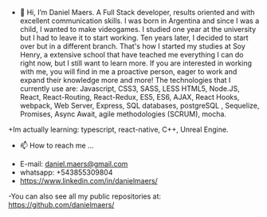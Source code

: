 - 👋 Hi, I’m Daniel Maers. A Full Stack developer, results oriented and with excellent communication skills. I was born in Argentina and since I was a child, I wanted to make videogames. I studied one year at the university but I had to leave it to start working. Ten years later, I decided to start over but in a different branch.
That's how I started my studies at Soy Henry, a extensive school that have teached me everything I can do right now, but I still want to learn more. 
If you are interested in working with me, you will find in me a proactive person, eager to work and expand their knowledge more and more! The technologies that I currently use are: Javascript, CSS3, SASS, LESS HTML5, Node.JS, React, React-Routing, React-Redux, ES5, ES6, AJAX, React Hooks, webpack, Web Server, Express, SQL databases, postgreSQL , Sequelize, Promises, Async Await, agile methodologies (SCRUM), mocha.

+Im actually learning: typescript, react-native, C++, Unreal Engine.

- 📫 How to reach me ...
+ E-mail: daniel.maers@gmail.com
+ whatsapp: +543855309804
+ https://www.linkedin.com/in/danielmaers/

-You can also see all my public repositories at:
https://github.com/danielmaers/

  
<!---
danielmaers/danielmaers is a ✨ special ✨ repository because its `README.md` (this file) appears on your GitHub profile.
You can click the Preview link to take a look at your changes.
--->

